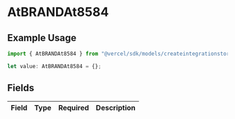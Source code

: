 # AtBRANDAt8584

## Example Usage

```typescript
import { AtBRANDAt8584 } from "@vercel/sdk/models/createintegrationstoredirectop.js";

let value: AtBRANDAt8584 = {};
```

## Fields

| Field       | Type        | Required    | Description |
| ----------- | ----------- | ----------- | ----------- |